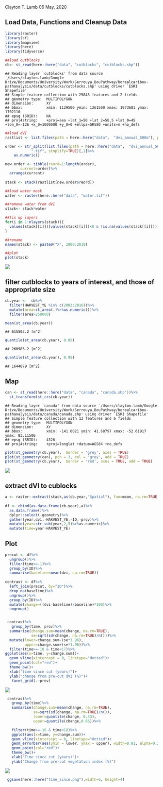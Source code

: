 Clayton T. Lamb
06 May, 2020

Load Data, Functions and Cleanup Data
-------------------------------------

``` r
library(raster)
library(sf)
library(mapview)
library(here)
library(tidyverse)

##load cutblocks
cb<- st_read(here::here("data", "cutblocks", "cutblocks.shp"))
```

    ## Reading layer `cutblocks' from data source `/Users/clayton.lamb/Google Drive/Documents/University/Work/Serrouya_BouPathway/borealcaribou-pathanalysis/data/cutblocks/cutblocks.shp' using driver `ESRI Shapefile'
    ## Simple feature collection with 25843 features and 2 fields
    ## geometry type:  MULTIPOLYGON
    ## dimension:      XY
    ## bbox:           xmin: 1129500 ymin: 1361500 xmax: 1973681 ymax: 1702110
    ## epsg (SRID):    NA
    ## proj4string:    +proj=aea +lat_1=50 +lat_2=58.5 +lat_0=45 +lon_0=-126 +x_0=1000000 +y_0=0 +ellps=GRS80 +units=m +no_defs

``` r
##load dVI
rastlist <- list.files(path = here::here("data",  "dvi_annual_500m"), pattern='.tif', all.files=TRUE, full.names=TRUE)

order <- str_split(list.files(path = here::here("data",  "dvi_annual_500m"), pattern='.tif', all.files=TRUE),
            ".tif", simplify=TRUE)[,1]%>%
    as.numeric()

new.order <- tibble(reord=1:length(order),
       current=order)%>%
  arrange(current)
  
stack <- stack(rastlist[new.order$reord])

##load water mask
water <- raster(here::here("data", "water.tif"))

##remove water from dVI
stack<- stack*water

##fix up layers
for(i in 1:nlayers(stack)){
  values(stack[[i]])[values(stack[[i]])<0 & !is.na(values(stack[[i]]))] <- 0
}

##rename
names(stack) <- paste0("X", 2000:2019)

##plot
plot(stack)
```

![](README_files/figure-markdown_github/Load%20Data-1.png)

filter cutblocks to years of interest, and those of appropriate size
--------------------------------------------------------------------

``` r
cb.year <-  cb%>%
  filter(HARVEST_YE %in% c(2003:2016))%>%
  mutate(area=st_area(.)%>%as.numeric())%>%
  filter(area>250000)

mean(st_area(cb.year))
```

    ## 615503.2 [m^2]

``` r
quantile(st_area(cb.year), 0.05)
```

    ## 260983.2 [m^2]

``` r
quantile(st_area(cb.year), 0.95)
```

    ## 1644879 [m^2]

Map
---

``` r
can <- st_read(here::here("data", "canada", "canada.shp"))%>%
  st_transform(st_crs(cb.year))
```

    ## Reading layer `canada' from data source `/Users/clayton.lamb/Google Drive/Documents/University/Work/Serrouya_BouPathway/borealcaribou-pathanalysis/data/canada/canada.shp' using driver `ESRI Shapefile'
    ## Simple feature collection with 13 features and 6 fields
    ## geometry type:  MULTIPOLYGON
    ## dimension:      XY
    ## bbox:           xmin: -141.0021 ymin: 41.68797 xmax: -52.61917 ymax: 83.11506
    ## epsg (SRID):    4326
    ## proj4string:    +proj=longlat +datum=WGS84 +no_defs

``` r
plot(st_geometry(cb.year),  border = 'grey', axes = TRUE)
plot(st_geometry(can), pch = 3, col = 'grey', add = TRUE)
plot(st_geometry(cb.year),  border = 'red', axes = TRUE, add = TRUE)
```

![](README_files/figure-markdown_github/map-1.png)

extract dVI to cublocks
-----------------------

``` r
a <- raster::extract(stack,as(cb.year,"Spatial"), fun=mean, na.rm=TRUE, method="simple",df=TRUE)
    
df <- cbind(as.data.frame(cb.year),a)%>%
  as.data.frame()%>%
  dplyr::select(-geometry)%>%
  gather(year,dvi,-HARVEST_YE,-ID,-prov)%>%
  mutate(year=str_sub(year,2,5)%>%as.numeric)%>%
  mutate(time=year-HARVEST_YE)
```

Plot
----

``` r
precut <- df%>%
  ungroup()%>%
  filter(time<=-1)%>%
  group_by(ID)%>%
  summarise(baseline=mean(dvi, na.rm=TRUE))
  
contrast <- df%>%
  left_join(precut, by="ID")%>%
  drop_na(baseline)%>%
  ungroup()%>%
  group_by(ID)%>%
  mutate(change=((dvi-baseline)/baseline)*100)%>%
  ungroup()


 contrast%>%
   group_by(time, prov)%>%
  summarise(change.sum=mean(change, na.rm=TRUE),
            se=sqrt(sd(change, na.rm=TRUE)/n()))%>%
  mutate(lower=change.sum-(se*1.96),
         upper=change.sum+(se*1.96))%>%
  filter(time>=-10 & time<17)%>%
ggplot(aes(x=time, y=change.sum))+
  geom_vline(xintercept = 0, linetype="dotted")+
  geom_point(col="red")+
  theme_bw()+
  xlab("time since cut (years)")+
  ylab("change from pre-cut dVI (%)")+
   facet_grid(.~prov)
```

![](README_files/figure-markdown_github/plot-1.png)

``` r
 contrast%>%
   group_by(time)%>%
   summarise(change.sum=mean(change, na.rm=TRUE),
             se=sqrt(sd(change, na.rm=TRUE)/n()),
             lower=quantile(change, 0.33),
             upper=quantile(change,0.66))%>%

   filter(time>=-10 & time<18)%>%
   ggplot(aes(x=time, y=change.sum))+
   geom_vline(xintercept = 0, linetype="dotted")+
   geom_errorbar(aes(ymin = lower, ymax = upper), width=0.01, alpha=0.2)+
   geom_point(col="red")+
   theme_bw()+
   xlab("Time since cut (years)")+
   ylab("Change from pre-cut vegetation index (%)")
```

![](README_files/figure-markdown_github/plot-2.png)

``` r
 ggsave(here::here("time_since.png"),width=6, height=4)
```
